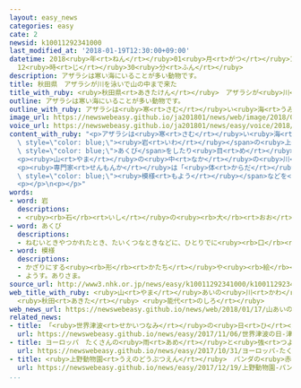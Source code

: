 ```yaml
---
layout: easy_news
categories: easy
cate: 2
newsid: k10011292341000
last_modified_at: '2018-01-19T12:30:00+09:00'
datetime: 2018<ruby>年<rt>ねん</rt></ruby>01<ruby>月<rt>がつ</rt></ruby>19<ruby>日<rt>にち</rt></ruby>
  12<ruby>時<rt>じ</rt></ruby>30<ruby>分<rt>ふん</rt></ruby>
description: アザラシは寒い海にいることが多い動物です。
title: 秋田県　アザラシが川を泳いで山の中まで来た
title_with_ruby: <ruby>秋田県<rt>あきたけん</rt></ruby>　アザラシが<ruby>川<rt>かわ</rt></ruby>を<ruby>泳<rt>およ</rt></ruby>いで<ruby>山<rt>やま</rt></ruby>の<ruby>中<rt>なか</rt></ruby>まで<ruby>来<rt>き</rt></ruby>た
outline: アザラシは寒い海にいることが多い動物です。
outline_with_ruby: アザラシは<ruby>寒<rt>さむ</rt></ruby>い<ruby>海<rt>うみ</rt></ruby>にいることが<ruby>多<rt>おお</rt></ruby>い<ruby>動物<rt>どうぶつ</rt></ruby>です。
image_url: https://newswebeasy.github.io/ja201801/news/web/image/2018/01/17/K10011292341_1801172100_1801172103_01_03.jpg
voice_url: https://newswebeasy.github.io/ja201801/news/easy/voice/2018/01/19/k10011292341000.mp3
content_with_ruby: "<p>アザラシは<ruby>寒<rt>さむ</rt></ruby>い<ruby>海<rt>うみ</rt></ruby>にいることが<ruby>多<rt>おお</rt></ruby>い<ruby>動物<rt>どうぶつ</rt></ruby>です。１７<ruby>日<rt>にち</rt></ruby>の<ruby>朝<rt>あさ</rt></ruby>、<ruby>秋田県<rt>あきたけん</rt></ruby><ruby>能代市<rt>のしろし</rt></ruby>の<ruby>山<rt>やま</rt></ruby>の<ruby>中<rt>なか</rt></ruby>の<ruby>川<rt>かわ</rt></ruby>でアザラシが<ruby>見<rt>み</rt></ruby>つかりました。<ruby>見<rt>み</rt></ruby>つかった<ruby>場所<rt>ばしょ</rt></ruby>は<ruby>海<rt>うみ</rt></ruby>から３０ｋｍもありました。アザラシは、<ruby>川<rt>かわ</rt></ruby>の<ruby>中<rt>なか</rt></ruby>の<span\
  \ style=\"color: blue;\"><ruby>岩<rt>いわ</rt></ruby></span>の<ruby>上<rt>うえ</rt></ruby>で<ruby>横<rt>よこ</rt></ruby>になって、<ruby>時々<rt>ときどき</rt></ruby><span\
  \ style=\"color: blue;\">あくび</span>をしたり<ruby>目<rt>め</rt></ruby>を<ruby>細<rt>ほそ</rt></ruby>くしたりしています。</p>\n\
  <p><ruby>山<rt>やま</rt></ruby>の<ruby>中<rt>なか</rt></ruby>の<ruby>川<rt>かわ</rt></ruby>でアザラシが<ruby>見<rt>み</rt></ruby>つかるのは<ruby>珍<rt>めずら</rt></ruby>しいことです。<ruby>近<rt>ちか</rt></ruby>くに<ruby>住<rt>す</rt></ruby>んでいる<ruby>人<rt>ひと</rt></ruby>たちがアザラシを<ruby>見<rt>み</rt></ruby>に<ruby>来<rt>き</rt></ruby>て、<ruby>写真<rt>しゃしん</rt></ruby>を<ruby>撮<rt>と</rt></ruby>ったりしていました。６<ruby>歳<rt>さい</rt></ruby>の<ruby>男<rt>おとこ</rt></ruby>の<ruby>子<rt>こ</rt></ruby>は「<ruby>横<rt>よこ</rt></ruby>になっていてかわいかったです」と<ruby>話<rt>はな</rt></ruby>していました。</p>\n\
  <p><ruby>専門家<rt>せんもんか</rt></ruby>は「<ruby>体<rt>からだ</rt></ruby>の<ruby>大<rt>おお</rt></ruby>きさや<span\
  \ style=\"color: blue;\"><ruby>模様<rt>もよう</rt></ruby></span>などを<ruby>見<rt>み</rt></ruby>ると、<ruby>若<rt>わか</rt></ruby>いゴマフアザラシだと<ruby>思<rt>おも</rt></ruby>います。<ruby>北海道<rt>ほっかいどう</rt></ruby>の<ruby>海岸<rt>かいがん</rt></ruby>に<ruby>向<rt>む</rt></ruby>かう<ruby>途中<rt>とちゅう</rt></ruby>で、<ruby>川<rt>かわ</rt></ruby>に<ruby>入<rt>はい</rt></ruby>ってしまったのかもしれません」と<ruby>言<rt>い</rt></ruby>っています。</p>\n\
  <p></p>\n<p></p>"
words:
- word: 岩
  descriptions:
  - <ruby><rb>石</rb><rt>いし</rt></ruby>の<ruby><rb>大</rb><rt>おお</rt></ruby>きなもの。<ruby><rb>岩石</rb><rt>がんせき</rt></ruby>。
- word: あくび
  descriptions:
  - ねむいときやつかれたとき、たいくつなときなどに、ひとりでに<ruby><rb>口</rb><rt>くち</rt></ruby>が<ruby><rb>開</rb><rt>あ</rt></ruby>いてでる<ruby><rb>大</rb><rt>おお</rt></ruby>きな<ruby><rb>息</rb><rt>いき</rt></ruby>。
- word: 模様
  descriptions:
  - かざりにする<ruby><rb>形</rb><rt>かたち</rt></ruby>や<ruby><rb>絵</rb><rt>え</rt></ruby>。
  - ようす。ありさま。
source_url: http://www3.nhk.or.jp/news/easy/k10011292341000/k10011292341000.html
web_title_with_ruby: <ruby>山<rt>やま</rt></ruby>あいの<ruby>川<rt>かわ</rt></ruby>に<ruby>アザラシ<rt>あざらし</rt></ruby><ruby>出現<rt>しゅつげん</rt></ruby>で<ruby>話題<rt>わだい</rt></ruby>に
  <ruby>秋田<rt>あきた</rt></ruby> <ruby>能代<rt>のしろ</rt></ruby>
web_news_url: https://newswebeasy.github.io/news/web/2018/01/17/山あいの川にアザラシ出現で話題に-秋田-能代
related_news:
- title: 「<ruby>世界津波<rt>せかいつなみ</rt></ruby>の<ruby>日<rt>ひ</rt></ruby>」　<ruby>津波<rt>つなみ</rt></ruby>から<ruby>逃<rt>に</rt></ruby>げる<ruby>練習<rt>れんしゅう</rt></ruby>などを<ruby>行<rt>おこな</rt></ruby>った
  url: https://newswebeasy.github.io/news/easy/2017/11/06/世界津波の日-津波から逃げる練習などを行った
- title: ヨーロッパ　たくさんの<ruby>雨<rt>あめ</rt></ruby>と<ruby>強<rt>つよ</rt></ruby>い<ruby>風<rt>かぜ</rt></ruby>で５<ruby>人<rt>にん</rt></ruby><ruby>亡<rt>な</rt></ruby>くなる
  url: https://newswebeasy.github.io/news/easy/2017/10/31/ヨーロッパ-たくさんの雨と強い風で5人亡くなる
- title: <ruby>上野動物園<rt>うえのどうぶつえん</rt></ruby>　パンダの<ruby>赤<rt>あか</rt></ruby>ちゃんを<ruby>見<rt>み</rt></ruby>ることができるようになる
  url: https://newswebeasy.github.io/news/easy/2017/12/19/上野動物園-パンダの赤ちゃんを見ることができるようになる
...
```

